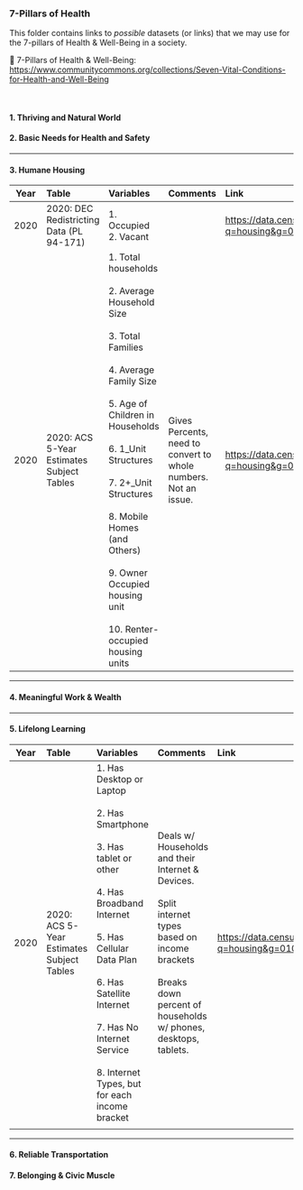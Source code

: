 ### 7-Pillars of Health

This folder contains links to *possible* datasets (or links) that we may use for the 7-pillars of Health & Well-Being in a society. 

🔗 7-Pillars of Health & Well-Being: <https://www.communitycommons.org/collections/Seven-Vital-Conditions-for-Health-and-Well-Being>

</br>

#### 1. Thriving and Natural World

#### 2. Basic Needs for Health and Safety


- - -

#### 3. Humane Housing

| Year | Table                                     | Variables                                                                                                                                                                                                                                                                                                                                                  | Comments                                                        | Link                                                                               |
|:----:|:------------------------------------------|:-----------------------------------------------------------------------------------------------------------------------------------------------------------------------------------------------------------------------------------------------------------------------------------------------------------------------------------------------------------|:----------------------------------------------------------------|:-----------------------------------------------------------------------------------|
| 2020 | 2020: DEC Redistricting Data (PL 94-171)  | 1. Occupied <br> 2. Vacant                                                                                                                                                                                                                                                                                                                                 |                                                                 | https://data.census.gov/table?q=housing&g=0100000US$0500000&tid=DECENNIALPL2020.H1 |
 | 2020 | 2020: ACS 5-Year Estimates Subject Tables | 1. Total households <br></br> 2. Average Household Size <br></br> 3. Total Families <br></br> 4. Average Family Size <br></br> 5. Age of Children in Households <br></br> 6. 1_Unit Structures <br></br> 7. 2+_Unit Structures <br></br> 8. Mobile Homes (and Others) <br></br> 9. Owner Occupied housing unit <br></br> 10. Renter-occupied housing units | Gives Percents, need to convert to whole numbers. Not an issue. | https://data.census.gov/table?q=housing&g=0100000US$0500000&tid=ACSST5Y2020.S1101  |

- - -

#### 4. Meaningful Work & Wealth


- - - 

#### 5. Lifelong Learning

| Year | Table                                     | Variables                                                                                                                                                                                                                                                                                       | Comments                                                                                                                                                                            | Link                                                                              |
|:----:|:------------------------------------------|:------------------------------------------------------------------------------------------------------------------------------------------------------------------------------------------------------------------------------------------------------------------------------------------------|:------------------------------------------------------------------------------------------------------------------------------------------------------------------------------------|:----------------------------------------------------------------------------------|
| 2020 | 2020: ACS 5-Year Estimates Subject Tables | 1. Has Desktop or Laptop <br></br> 2. Has Smartphone <br></br> 3. Has tablet or other <br></br> 4. Has Broadband Internet <br></br> 5. Has Cellular Data Plan <br></br> 6. Has Satellite Internet <br></br> 7. Has No Internet Service <br></br> 8. Internet Types, but for each income bracket | Deals w/ Households and their Internet & Devices. <br></br> Split internet types based on income brackets <br></br> Breaks down percent of households w/ phones, desktops, tablets. | https://data.census.gov/table?q=housing&g=0100000US$0500000&tid=ACSST5Y2020.S2801 |
|      |                                           |                                                                                                                                                                                                                                                                                                 |                                                                                                                                                                                     |                                                                                   |

- - - 

#### 6. Reliable Transportation

#### 7. Belonging & Civic Muscle
